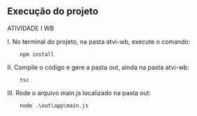 ## Execução do projeto

ATIVIDADE I WB

I. No terminal do projeto, na pasta atvi-wb, execute o comando:
```console
    npm install
```
II. Compile o código e gere a pasta out, ainda na pasta atvi-wb:
```console
    tsc
```
III. Rode o arquivo main.js localizado na pasta out:
```console
    node .\out\app\main.js
``` 